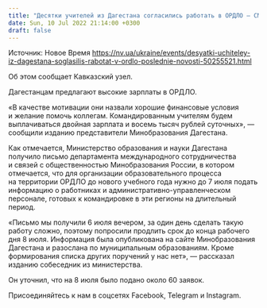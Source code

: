 ```yaml
---
title: "Десятки учителей из Дагестана согласились работать в ОРДЛО — СМИ"
date: Sun, 10 Jul 2022 21:14:00 +0300
draft: false
---
```

Источник: Новое Время https://nv.ua/ukraine/events/desyatki-uchiteley-iz-dagestana-soglasilis-rabotat-v-ordlo-poslednie-novosti-50255521.html


 Об этом сообщает Кавказский узел.

Дагестанцам предлагают высокие зарплаты в ОРДЛО.

«В качестве мотивации они назвали хорошие финансовые условия и желание помочь коллегам. Командированным учителям будем выплачиваться двойная зарплата и восемь тысяч рублей суточных», — сообщили изданию представители Минобразования Дагестана.

Как отмечается, Министерство образования и науки Дагестана получило письмо департамента международного сотрудничества и связей с общественностью Минобразования России, в котором отмечается, что для организации образовательного процесса на территории ОРДЛО до нового учебного года нужно до 7 июля подать информацию о работниках и административно-управленческом персонале, готовых к командировке в эти регионы на длительный период.

«Письмо мы получили 6 июля вечером, за один день сделать такую ​​работу сложно, поэтому попросили продлить срок до конца рабочего дня 8 июля. Информация была опубликована на сайте Минобразования Дагестана и разослана по муниципальным образованиям. Кроме формирования списка других поручений у нас нет», — рассказал изданию собеседник из министерства.

Он уточнил, что на 8 июля было подано около 60 заявок.

Присоединяйтесь к нам в соцсетях Facebook, Telegram и Instagram.
